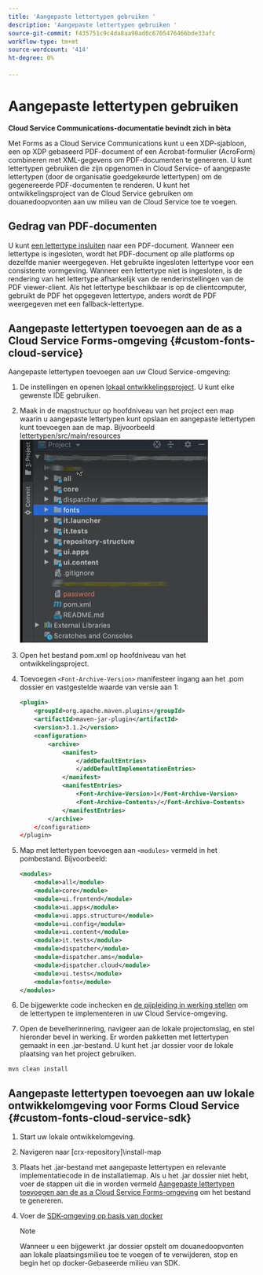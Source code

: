 ```yaml
---
title: 'Aangepaste lettertypen gebruiken '
description: 'Aangepaste lettertypen gebruiken '
source-git-commit: f435751c9c4da8aa90ad0c6705476466bde33afc
workflow-type: tm+mt
source-wordcount: '414'
ht-degree: 0%

---
```



# Aangepaste lettertypen gebruiken

**Cloud Service Communications-documentatie bevindt zich in bèta**

Met Forms as a Cloud Service Communications kunt u een XDP-sjabloon, een op XDP gebaseerd PDF-document of een Acrobat-formulier (AcroForm) combineren met XML-gegevens om PDF-documenten te genereren. U kunt lettertypen gebruiken die zijn opgenomen in Cloud Service- of aangepaste lettertypen (door de organisatie goedgekeurde lettertypen) om de gegenereerde PDF-documenten te renderen. U kunt het ontwikkelingsproject van de Cloud Service gebruiken om douanedoopvonten aan uw milieu van de Cloud Service toe te voegen.

## Gedrag van PDF-documenten

U kunt [een lettertype insluiten](https://adobedocs.github.io/experience-manager-forms-cloud-service-developer-reference/api/sync/#tag/PDFOutputOptions) naar een PDF-document. Wanneer een lettertype is ingesloten, wordt het PDF-document op alle platforms op dezelfde manier weergegeven. Het gebruikte ingesloten lettertype voor een consistente vormgeving. Wanneer een lettertype niet is ingesloten, is de rendering van het lettertype afhankelijk van de renderinstellingen van de PDF viewer-client. Als het lettertype beschikbaar is op de clientcomputer, gebruikt de PDF het opgegeven lettertype, anders wordt de PDF weergegeven met een fallback-lettertype.

## Aangepaste lettertypen toevoegen aan de as a Cloud Service Forms-omgeving {#custom-fonts-cloud-service}

Aangepaste lettertypen toevoegen aan uw Cloud Service-omgeving:

1. De instellingen en openen [lokaal ontwikkelingsproject](setup-local-development-environment.md). U kunt elke gewenste IDE gebruiken.
1. Maak in de mapstructuur op hoofdniveau van het project een map waarin u aangepaste lettertypen kunt opslaan en aangepaste lettertypen kunt toevoegen aan de map. Bijvoorbeeld lettertypen/src/main/resources
   ![Map Fonts](assets/fonts.png)

1. Open het bestand pom.xml op hoofdniveau van het ontwikkelingsproject.
1. Toevoegen `<Font-Archive-Version>` manifesteer ingang aan het .pom dossier en vastgestelde waarde van versie aan 1:

   ```xml
   <plugin>
       <groupId>org.apache.maven.plugins</groupId>
       <artifactId>maven-jar-plugin</artifactId>
       <version>3.1.2</version>
       <configuration>
           <archive>
               <manifest>
                   </addDefaultEntries>
                   </addDefaultImplementationEntries>
               </manifest>
               <manifestEntries>
                   <Font-Archive-Version>1</Font-Archive-Version>
                   <Font-Archive-Contents>/</Font-Archive-Contents>
               </manifestEntries> 
           </archive>
       </configuration>
   </plugin>
   ```

1. Map met lettertypen toevoegen aan `<modules>` vermeld in het pombestand. Bijvoorbeeld:

   ```xml
   <modules>
       <module>all</module>
       <module>core</module>
       <module>ui.frontend</module>
       <module>ui.apps</module>
       <module>ui.apps.structure</module>
       <module>ui.config</module>
       <module>ui.content</module>
       <module>it.tests</module>
       <module>dispatcher</module>
       <module>dispatcher.ams</module>
       <module>dispatcher.cloud</module>
       <module>ui.tests</module>
       <module>fonts</module>
   </modules>
   ```

1. De bijgewerkte code inchecken en [de pijpleiding in werking stellen](/help/implementing/cloud-manager/deploy-code.md) om de lettertypen te implementeren in uw Cloud Service-omgeving.

1. Open de bevelherinnering, navigeer aan de lokale projectomslag, en stel hieronder bevel in werking. Er worden pakketten met lettertypen gemaakt in een .jar-bestand. U kunt het .jar dossier voor de lokale plaatsing van het project gebruiken.

```shell
mvn clean install
```

## Aangepaste lettertypen toevoegen aan uw lokale ontwikkelomgeving voor Forms Cloud Service {#custom-fonts-cloud-service-sdk}

1. Start uw lokale ontwikkelomgeving.
1. Navigeren naar [crx-repository]\install-map
1. Plaats het .jar-bestand met aangepaste lettertypen en relevante implementatiecode in de installatiemap. Als u het .jar dossier niet hebt, voer de stappen uit die in worden vermeld [Aangepaste lettertypen toevoegen aan de as a Cloud Service Forms-omgeving](#custom-fonts-cloud-service) om het bestand te genereren.
1. Voer de [SDK-omgeving op basis van docker](setup-local-development-environment.md#docker-microservices)


   >[!NOTE]
   >
   >Wanneer u een bijgewerkt .jar dossier opstelt om douanedoopvonten aan lokale plaatsingsmilieu toe te voegen of te verwijderen, stop en begin het op docker-Gebaseerde milieu van SDK.